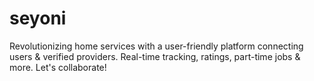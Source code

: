 # seyoni
Revolutionizing home services with a user-friendly platform connecting users &amp; verified providers. Real-time tracking, ratings, part-time jobs &amp; more. Let's collaborate!
